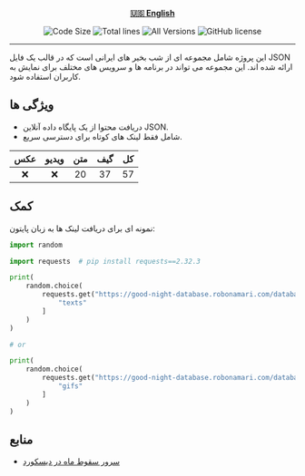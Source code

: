 <div align="center">

[**🇺🇸 English**](../../README.md)

</div>

<p align="center">
    <img src="https://img.shields.io/github/languages/code-size/robonamari/Good_Night-database?style=flat" alt="Code Size">
    <img src="https://tokei.rs/b1/github/robonamari/Good_Night-database?style=flat" alt="Total lines">
    <img src="https://img.shields.io/badge/all%20languages-all%20Versions-blue" alt="All Versions">
    <img src="https://img.shields.io/github/license/robonamari/Good_Night-database" alt="GitHub license">
</p>

---

این پروژه شامل مجموعه ای از شب بخیر های ایرانی است که در قالب یک فایل JSON ارائه شده اند. این مجموعه می تواند در برنامه ها و سرویس های مختلف برای نمایش به کاربران استفاده شود.

## ویژگی ها

- دریافت محتوا از یک پایگاه داده آنلاین JSON.
- شامل فقط لینک های کوتاه برای دسترسی سریع.

| عکس | ویدیو | متن | گیف | کل  |
| :-: | :---: | :-: | :-: | :-: |
| :x: | :x: | 20 | 37 | 57 |

## کمک

نمونه ای برای دریافت لینک ها به زبان پایتون:

```python
import random

import requests  # pip install requests==2.32.3

print(
    random.choice(
        requests.get("https://good-night-database.robonamari.com/database.json").json()[
            "texts"
        ]
    )
)

# or

print(
    random.choice(
        requests.get("https://good-night-database.robonamari.com/database.json").json()[
            "gifs"
        ]
    )
)
```

## منابع

- [سرور سقوط ماه در دیسکورد](https://discord.gg/BsaC3QgEQz)
